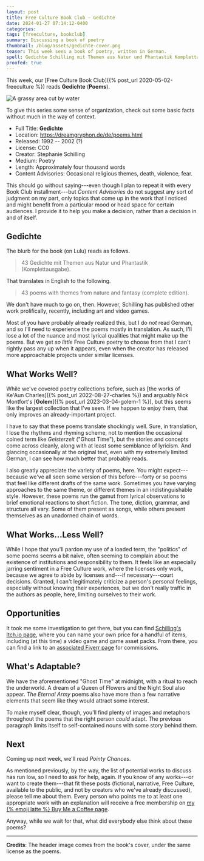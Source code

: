 ```yaml
---
layout: post
title: Free Culture Book Club — Gedichte
date: 2024-01-27 07:14:12-0400
categories:
tags: [freeculture, bookclub]
summary: Discussing a book of poetry
thumbnail: /blog/assets/gedichte-cover.png
teaser: This week sees a book of poetry, written in German.
spell: Gedichte Schilling mit Themen aus Natur und Phantastik Komplettausgabe Ke Aun Montfort Geisterzeit
proofed: true
---
```


This week, our [Free Culture Book Club]({% post_url 2020-05-02-freeculture %}) reads **Gedichte** (**Poems**).

![A grassy area cut by water](/blog/assets/gedichte-cover.png "Alas, I don't actually know what poem this picture goes with, if any")

To give this series some sense of organization, check out some basic facts without much in the way of context.

 * Full Title:  **Gedichte**
 * Location:  <https://dreamgryphon.de/de/poems.html>
 * Released:  1992 -- 2002 (?)
 * License:  CC0
 * Creator:  Stephanie Schilling
 * Medium:  Poetry
 * Length:  Approximately four thousand words
 * Content Advisories:  Occasional religious themes, death, violence, fear.

This should go without saying---even though I plan to repeat it with every Book Club installment---but *Content Advisories* do not suggest any sort of judgment on my part, only topics that come up in the work that I noticed and might benefit from a particular mood or head space for certain audiences.  I provide it to help you make a decision, rather than a decision in and of itself.

## Gedichte

The blurb for the book (on Lulu) reads as follows.

 > 43 Gedichte mit Themen aus Natur und Phantastik (Komplettausgabe).

That translates in English to the following.

 > 43 poems with themes from nature and fantasy (complete edition).

We don't have much to go on, then.  However, Schilling has published other work prolifically, recently, including art and video games.

Most of you have probably already realized this, but I do *not* read German, and so I'll need to experience the poems mostly in translation.  As such, I'll lose a lot of the nuance and most lyrical qualities that might make up the poems.  But we get *so little* Free Culture poetry to choose from that I can't rightly pass any up when it appears, even when the creator has released more approachable projects under similar licenses.

## What Works Well?

While we've covered poetry collections before, such as [the works of Ke'Aun Charles]({% post_url 2022-08-27-charles %}) and arguably Nick Montfort's [**Golem**]({% post_url 2023-03-04-golem-1 %}), but this seems like the largest collection that I've seen.  If we happen to enjoy them, that only improves an already-important project.

I have to say that these poems translate shockingly well.  Sure, in translation, I lose the rhythms and rhyming scheme, not to mention the occasional coined term like *Geisterzeit* ("Ghost Time"), but the stories and concepts come across cleanly, along with at least some semblance of lyricism.  And glancing occasionally at the original text, even with my extremely limited German, I can see how much better that probably reads.

I also greatly appreciate the variety of poems, here.  You might expect---because we've all seen some version of this before---forty or so poems that feel like different drafts of the same work.  Sometimes you have varying approaches to the same theme, or different themes in an indistinguishable style.  However, these poems run the gamut from lyrical observations to brief emotional reactions to short fiction.  The tone, diction, grammar, and structure all vary.  Some of them present as songs, while others present themselves as an unadorned chain of words.

## What Works...Less Well?

While I hope that you'll pardon my use of a loaded term, the "politics" of some poems seems a bit naïve, often seeming to complain about the existence of institutions and responsibility to them.  It feels like an especially jarring sentiment in a Free Culture work, where the licenses only work, because we agree to abide by licenses and---if necessary---court decisions.  Granted, I can't legitimately criticize a person's personal feelings, especially without knowing their experiences, but we don't really traffic in the authors as people, here, limiting ourselves to their work.

## Opportunities

It took me some investigation to get there, but you can find [Schilling's Itch.io <i class="fab fa-itch-io"></i> page](https://dreamgryphon.itch.io/), where you can name your own price for a handful of items, including (at this time) a video game and game asset packs.  From there, you can find a link to an [associated Fiverr page](https://www.fiverr.com/dreamgryphonart) for commissions.

## What's Adaptable?

We have the aforementioned "Ghost Time" at midnight, with a ritual to reach the underworld.  A dream of a Queen of Flowers and the Night Soul also appear.  *The Eternal Army* poems also have more than a few narrative elements that seem like they would attract some interest.

To make myself clear, though, you'll find plenty of images and metaphors throughout the poems that the right person *could* adapt.  The previous paragraph limits itself to self-contained nouns with some story behind them.

## Next

Coming up next week, we'll read *Pointy Chances*.

As mentioned previously, by the way, the list of potential works to discuss has run low, so I need to ask for help, again.  If you know of any works---or want to create them---that fit these posts (fictional, narrative, Free Culture, available to the public, and not by creators who we've already discussed), please tell me about them.  Every person who points me to at least one appropriate work with an explanation will receive a free membership on [my {% emoji latte %} Buy Me a Coffee page](https://buymeacoffee.com/jcolag).

Anyway, while we wait for that, what did everybody else think about these poems?

* * *

**Credits**:  The header image comes from the book's cover, under the same license as the poems.
